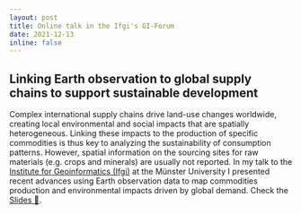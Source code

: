 ```yaml
---
layout: post
title: Online talk in the Ifgi's GI-Forum
date: 2021-12-13
inline: false
---
```


## Linking Earth observation to global supply chains to support sustainable development

Complex international supply chains drive land-use changes worldwide, creating local environmental and social impacts that are spatially heterogeneous. Linking these impacts to the production of specific commodities is thus key to analyzing the sustainability of consumption patterns. However, spatial information on the sourcing sites for raw materials (e.g. crops and minerals) are usually not reported. In my talk to the [Institute for Geoinformatics (Ifgi)](https://www.uni-muenster.de/Geoinformatics/en/) at the Münster University I presented recent advances using Earth observation data to map commodities production and environmental impacts driven by global demand. Check the <a href="/assets/talks/2021-12-14-unimuenster-giforum/index.html" target="_blank">Slides 📎</a>.
